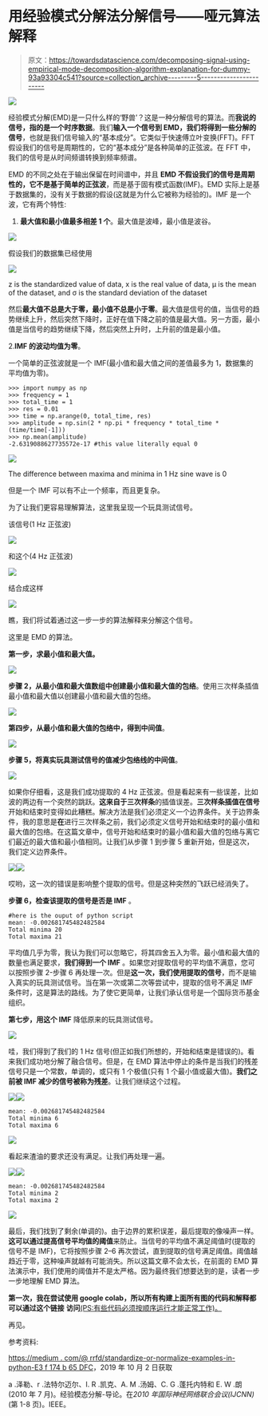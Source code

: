 # 用经验模式分解法分解信号——哑元算法解释

> 原文：<https://towardsdatascience.com/decomposing-signal-using-empirical-mode-decomposition-algorithm-explanation-for-dummy-93a93304c541?source=collection_archive---------5----------------------->

![](img/4d7b7ce4f49f82a8940795ff7c9e0ae2.png)

经验模式分解(EMD)是一只什么样的‘野兽’？这是一种分解信号的算法。而**我说的信号，指的是一个时序数据**。我们**输入一个信号到 EMD，我们将得到一些分解的信号**，也就是我们信号输入的“基本成分”。它类似于快速傅立叶变换(FFT)。FFT 假设我们的信号是周期性的，它的“基本成分”是各种简单的正弦波。在 FFT 中，我们的信号是从时间频谱转换到频率频谱。

EMD 的不同之处在于输出保留在时间谱中，并且 **EMD 不假设我们的信号是周期性的，它不是基于简单的正弦波**，而是基于固有模式函数(IMF)。EMD 实际上是基于数据集的，没有关于数据的假设(这就是为什么它被称为经验的)。IMF 是一个波，它有两个特性:

1.  **最大值和最小值最多相差 1 个**。最大值是波峰，最小值是波谷。

![](img/1ad23f6a00e814a1fc99141811c5fd2a.png)

假设我们的数据集已经使用

![](img/8490db3b627c43313518553cfe629f06.png)

z is the standardized value of data, x is the real value of data, μ is the mean of the dataset, and σ is the standard deviation of the dataset

然后**最大值不总是大于零，最小值不总是小于零**。最大值是信号的值，当信号的趋势继续上升，然后突然下降时，正好在值下降之前的值是最大值。另一方面，最小值是当信号的趋势继续下降，然后突然上升时，上升前的值是最小值。

2.**IMF 的波动均值为零**。

一个简单的正弦波就是一个 IMF(最小值和最大值之间的差值最多为 1，数据集的平均值为零)。

```
>>> import numpy as np
>>> frequency = 1
>>> total_time = 1
>>> res = 0.01
>>> time = np.arange(0, total_time, res)
>>> amplitude = np.sin(2 * np.pi * frequency * total_time * (time/time[-1]))
>>> np.mean(amplitude)
-2.6319088627735572e-17 #this value literally equal 0
```

![](img/c2fa4bf8f70e7891ed61468dd00ad7e4.png)

The difference between maxima and minima in 1 Hz sine wave is 0

但是一个 IMF 可以有不止一个频率，而且更复杂。

为了让我们更容易理解算法，这里我呈现一个玩具测试信号。

该信号(1 Hz 正弦波)

![](img/c379040c9eee2663a4d176dc95894bfd.png)

和这个(4 Hz 正弦波)

![](img/8eeaa8f2785f3dfe7a5d92a5adc158f3.png)

结合成这样

![](img/5da22c0058ee2d1304383fcd3349444b.png)

瞧，我们将试着通过这一步一步的算法解释来分解这个信号。

这里是 EMD 的算法。

**第一步，求最小值和最大值。**

![](img/33d2293668cd9c02352fecb365b21cb7.png)

**步骤 2，从最小值和最大值数组中创建最小值和最大值的包络**。使用三次样条插值最小值和最大值以创建最小值和最大值的包络。

![](img/84b60bd0adb8ad489eb3caf4cb9d5b25.png)

**第四步，从最小值和最大值的包络中，得到中间值**。

![](img/903084b3840d049d6eacaab87631aae7.png)

**步骤 5，将真实玩具测试信号的值减少包络线的中间值**。

![](img/d6c1bec77e65e3836a9326389151e779.png)

如果你仔细看，这是我们成功提取的 4 Hz 正弦波。但是看起来有一些误差，比如波的两边有一个突然的跳跃。**这来自于三次样条**的插值误差。**三次样条插值在信号**开始和结束时变得如此糟糕。解决方法是我们必须定义一个边界条件。关于边界条件，我的意思是**在**进行三次样条之前，我们必须定义信号开始和结束时的最小值和最大值的包络。在这篇文章中，信号开始和结束时的最小值和最大值的包络与离它们最近的最大值和最小值相同。让我们从步骤 1 到步骤 5 重新开始，但是这次，我们定义边界条件。

![](img/86d448fbdd480ef2cd0279ebf3682a13.png)![](img/a717c3027be15be512ac9a151dc3da0e.png)

哎哟，这一次的错误是影响整个提取的信号。但是这种突然的飞跃已经消失了。

**步骤 6，检查该提取的信号是否是 IMF** 。

```
#here is the ouput of python script
mean: -0.002681745482482584 
Total minima 20 
Total maxima 21
```

平均值几乎为零，我认为我们可以忽略它，将其四舍五入为零。最小值和最大值的数量也满足要求，**我们得到一个 IMF** 。如果您对提取信号的平均值不满意，您可以按照步骤 2-步骤 6 再处理一次。但是**这一次，我们使用提取的信号**，而不是输入真实的玩具测试信号。当在第一次或第二次等尝试中，提取的信号不满足 IMF 条件时，这是算法的路线。为了使它更简单，让我们承认信号是一个国际货币基金组织。

**第七步，用这个 IMF** 降低原来的玩具测试信号。

![](img/3344fb81a006bf43c9ff649b61f13f09.png)

哇，我们得到了我们的 1 Hz 信号(但正如我们所想的，开始和结束是错误的)。看来我们成功地分解了融合信号。但是，在 EMD 算法中停止的条件是当我们的残差信号只是一个常数，单调的，或只有 1 个极值(只有 1 个最小值或最大值)。**我们之前被 IMF 减少的信号被称为残差**。让我们继续这个过程。

![](img/b442bf386f2a81e93a5f54e164cbbe25.png)![](img/4391b008c3f215e3382286164cd66205.png)

```
mean: -0.002681745482482584 
Total minima 6 
Total maxima 6
```

![](img/df898ecf833df1d15b943626baa33fd4.png)

看起来渣油的要求还没有满足。让我们再处理一遍。

![](img/58723992d58ea3b06b85e352cfd86ac5.png)![](img/8f1fd50dcac5e668d6c9471a1c927ad8.png)

```
mean: -0.002681745482482584 
Total minima 2 
Total maxima 2
```

![](img/ce3a1a2057d69df6e4921e4679026661.png)

最后，我们找到了剩余(单调的)。由于边界的累积误差，最后提取的像噪声一样。**这可以通过提高信号平均值的阈值**来防止。当信号的平均值不满足阈值时(提取的信号不是 IMF)，它将按照步骤 2–6 再次尝试，直到提取的信号满足阈值。阈值越趋近于零，这种噪声就越有可能消失。所以这篇文章不会太长，在前面的 EMD 算法演示中，我们使用的阈值并不是太严格。因为最终我们想要达到的是，读者一步一步地理解 EMD 算法。

**第一次，我在尝试使用 google colab，所以所有构建上面所有图的代码和解释都可以通过这个链接** **访问**[(PS:有些代码必须按顺序运行才能正常工作)。](https://colab.research.google.com/drive/1omi4RFZRp4-FY2yhGWnmAlE9MnIkxkfj)

再见。

参考资料:

[https://medium . com/@ rrfd/standardize-or-normalize-examples-in-python-E3 f 174 b 65 DFC](https://medium.com/@rrfd/standardize-or-normalize-examples-in-python-e3f174b65dfc)，2019 年 10 月 2 日获取

a .泽勒、r .法特尔迈尔、I. R .凯克、A. M .汤姆、C. G .蓬托内特和 E. W .朗(2010 年 7 月)。经验模态分解-导论。在*2010 年国际神经网络联合会议(IJCNN)* (第 1-8 页)。IEEE。